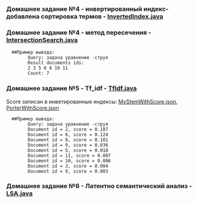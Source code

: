 ### Домашнее задание №4 - инвертированный индекс- добавлена сортировка термов - [InvertedIndex.java](https://github.com/LiyaSharipova/infoSearch/blob/master/src/main/java/com/github/sharipova/InvertedIndex.java)
### Домашнее задание №4 - метод пересечения - [IntersectionSearch.java](https://github.com/LiyaSharipova/infoSearch/blob/master/src/main/java/com/github/sharipova/IntersectionSearch.java)
      ##Пример вывода:
            Query: задача уравнение -струя
            Result documents ids:
            2 3 5 6 8 10 11 
            Сount: 7
            
### Домашнее задание №5 - Tf_idf - [TfIdf.java](https://github.com/LiyaSharipova/infoSearch/blob/master/src/main/java/com/github/sharipova/TfIdf.java)
Score записан в инветированные индексы: [MyStemWithScore.json](), [PorterWithScore.json]()

      ##Пример вывода:
            Query: задача уравнение -струя
            Document id = 2, score = 0.187
            Document id = 6, score = 0.124
            Document id = 8, score = 0.101
            Document id = 9, score = 0.036
            Document id = 5, score = 0.018
            Document id = 11, score = 0.007
            Document id = 10, score = 0.006
            Document id = 3, score = 0.004
            Document id = 9, score = 0.003

### Домашнее задание №6 - Латентно семантический анализ - [LSA.java](https://github.com/LiyaSharipova/infoSearch/blob/master/src/main/java/com/github/sharipova/LSA.java)
